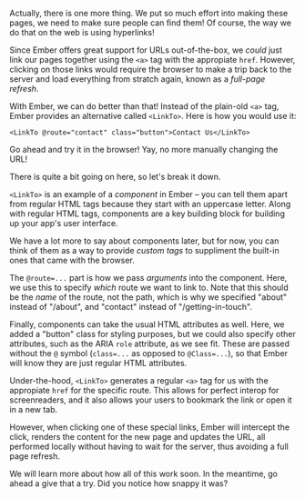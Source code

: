 Actually, there is one more thing. We put so much effort into making
these pages, we need to make sure people can find them! Of course, the
way we do that on the web is using hyperlinks!

Since Ember offers great support for URLs out-of-the-box, we _could_
just link our pages together using the `<a>` tag with the appropiate
`href`. However, clicking on those links would require the browser to
make a trip back to the server and load everything from stratch again,
known as a _full-page refresh_.

With Ember, we can do better than that! Instead of the plain-old `<a>`
tag, Ember provides an alternative called `<LinkTo>`. Here is how you
would use it:

<!-- TODO: show diff -->
```
<LinkTo @route="contact" class="button">Contact Us</LinkTo>
```

Go ahead and try it in the browser! Yay, no more manually changing the
URL!

There is quite a bit going on here, so let's break it down.

`<LinkTo>` is an example of a _component_ in Ember – you can tell them
apart from regular HTML tags because they start with an uppercase
letter. Along with regular HTML tags, components are a key building
block for building up your app's user interface.

We have a lot more to say about components later, but for now, you can
think of them as a way to provide  _custom tags_ to suppliment the
built-in ones that came with the browser.

The `@route=...` part is how we pass _arguments_ into the component.
Here, we use this to specify _which_ route we want to link to. Note that
this should be the _name_ of the route, not the path, which is why we
specified "about" instead of "/about", and "contact" instead of
"/getting-in-touch".

Finally, components can take the usual HTML attributes as well. Here, we
added a "button" class for styling purposes, but we could also specify
other attributes, such as the ARIA `role` attribute, as we see fit.
These are passed without the `@` symbol (`class=...` as opposed to
`@Class=...`), so that Ember will know they are just regular HTML
attributes.

Under-the-hood, `<LinkTo>` generates a regular `<a>` tag for us with the
appropiate `href` for the specific route. This allows for perfect interop for
screenreaders, and it also allows your users to bookmark the link or open it in
a new tab.

However, when clicking one of these special links, Ember will intercept
the click, renders the content for the new page and updates the URL, all
performed locally without having to wait for the server, thus avoiding a
full page refresh.

We will learn more about how all of this work soon. In the meantime, go ahead a
give that a try. Did you notice how snappy it was?
